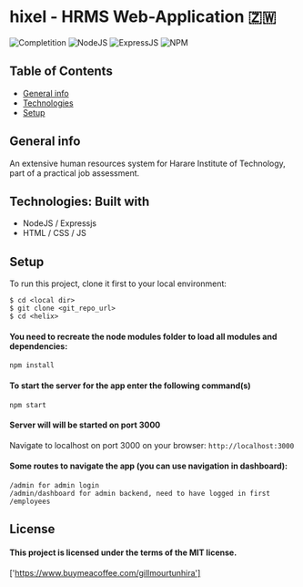 # hixel - HRMS Web-Application 🇿🇼

<img alt="Completition" src="https://img.shields.io/badge/complete-75%25-orange"> <img alt="NodeJS" src="https://img.shields.io/badge/nodejs-v12.8.2LTS-success"> <img alt="ExpressJS" src="https://img.shields.io/badge/expressjs-v4.17.1-blueviolet"> <img alt="NPM" src="https://img.shields.io/npm/l/express">

## Table of Contents
* [General info](#general-info)
* [Technologies](#technologies)
* [Setup](#setup)

## General info
An extensive human resources system for Harare Institute of Technology, part of a practical job assessment.

## Technologies: Built with
* NodeJS / Expressjs
* HTML / CSS / JS

## Setup
To run this project, clone it first to your local environment:

```
$ cd <local dir>
$ git clone <git_repo_url>
$ cd <helix>
```

#### You need to recreate the node modules folder to load all modules and dependencies:
`npm install`

#### To start the server for the app enter the following command(s)
`npm start`

#### Server will will be started on port 3000
Navigate to localhost on port 3000 on your browser: `http://localhost:3000`

#### Some routes to navigate the app (you can use navigation in dashboard):
```
/admin for admin login
/admin/dashboard for admin backend, need to have logged in first
/employees
```

## License
#### This project is licensed under the terms of the MIT license.

['https://www.buymeacoffee.com/gillmourtunhira']
